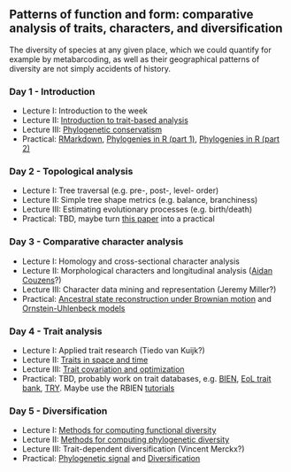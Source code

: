 Patterns of function and form: comparative analysis of traits, characters, and diversification
----------------------------------------------------------------------------------------------
The diversity of species at any given place, which we could quantify for example by metabarcoding, as well
as their geographical patterns of diversity are not simply accidents of history. 

### Day 1 - Introduction

- Lecture I: Introduction to the week
- Lecture II: [Introduction to trait-based analysis](w3l1%20-%20TRAIT%20BASED%20ECOLOGY%20-%20OVERVIEW%20I/why%20trait-based%20science.pdf)
- Lecture III: [Phylogenetic conservatism](w3l3-%20PHYLOGENETIC%20CONSERVATIONISM/phylogenetic%20conservationism.pdf)
- Practical: [RMarkdown](https://github.com/naturalis/CourseComparativeMethods/blob/master/lecture1/First_RMarkdown_Document.Rmd), [Phylogenies in R (part 1)](https://github.com/naturalis/CourseComparativeMethods/blob/master/lecture1/Introduction_phylo.Rmd),
[Phylogenies in R (part 2)](https://github.com/naturalis/CourseComparativeMethods/blob/master/lecture2/PhylogeneticTree.pdf)

### Day 2 - Topological analysis

- Lecture I: Tree traversal (e.g. pre-, post-, level- order)
- Lecture II: Simple tree shape metrics (e.g. balance, branchiness)
- Lecture III: Estimating evolutionary processes (e.g. birth/death)
- Practical: TBD, maybe turn [this paper](http://journals.plos.org/plosone/article?id=10.1371/journal.pone.0179553#sec002) into a practical

### Day 3 - Comparative character analysis

- Lecture I: Homology and cross-sectional character analysis
- Lecture II: Morphological characters and longitudinal analysis ([Aidan Couzens](http://onlinelibrary.wiley.com/doi/10.1111/evo.12866/full)?)
- Lecture III: Character data mining and representation (Jeremy Miller?)
- Practical: [Ancestral state reconstruction under Brownian motion](https://github.com/naturalis/CourseComparativeMethods/blob/master/lecture3/AncestralStatesReconstruction.Rmd) and [Ornstein-Uhlenbeck models](https://github.com/naturalis/CourseComparativeMethods/blob/master/lecture5/OUModels.Rmd)

### Day 4 - Trait analysis

- Lecture I: Applied trait research (Tiedo van Kuijk?) <!--[Traits of invaders](w3l6%20-%20INVASION%20AND%20RESTORATION/Traits_of_Invaders.pdf)-->
- Lecture II: [Traits in space and time](w3l7%20-%20TRAITS%20IN%20SPACE%20AND%20TIME/changes_functional_traits.pdf)
- Lecture III: [Trait covariation and optimization](w3l8%20-%20TRAIT%20COVARIATION%20AND%20OPTIMIZATION/Trait_covariation.pdf)
- Practical: TBD, probably work on trait databases, e.g. [BIEN](http://bien.nceas.ucsb.edu/bien/), [EoL trait bank](http://eol.org/info/516), [TRY](https://www.try-db.org/TryWeb/Home.php). Maybe use the RBIEN [tutorials](https://github.com/naturalis/RBIEN/tree/master/tutorials)

### Day 5 - Diversification

- Lecture I: [Methods for computing functional diversity](w3l12%20-%20METHODS-%20FUNCTIONAL%20AND%20PHYLO%20DIVERSITY/Functional_diversity_tutorial.pdf)
- Lecture II: [Methods for computing phylogenetic diversity](w3l11%20-%20METHODS-%20PHYLO%20AND%20TRAIT%20DISPERSION/Phylo-trait_tutorial.pdf)
- Lecture III: Trait-dependent diversification (Vincent Merckx?)
- Practical: [Phylogenetic signal](https://github.com/naturalis/CourseComparativeMethods/blob/master/lecture6/PD.Rmd) and [Diversification](https://github.com/naturalis/CourseComparativeMethods/blob/master/lecture7/Diversification.Rmd)

<!--
With considerable re-use from:
http://www.salvias.net/~brian/ECOL596/Trait-based_Ecology_%26_Evolution/Archive.html
https://github.com/simjoly/CourseComparativeMethods
-->
